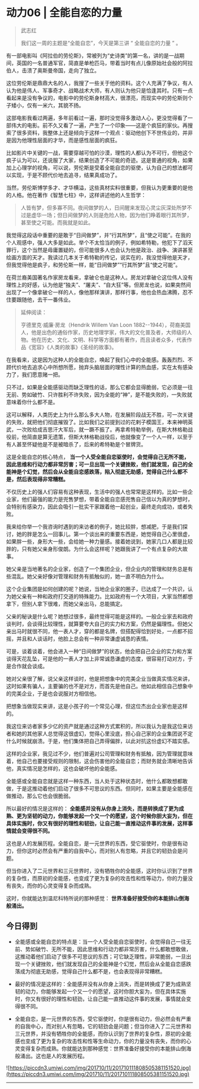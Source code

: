 # 动力06 | 全能自恋的力量

> 武志红
> 
> 我们这一周的主题是“全能自恋”，今天是第三讲 “ 全能自恋的力量 ” 。

有一部电影叫《阿拉伯的劳伦斯》，常被列为“史诗类”的第一名，讲的是一战期间，英国的一名普通军官，简直是单枪匹马，带着当时有点儿像原始社会般的阿拉伯人，击溃了奥斯曼帝国，走向了独立。

这位劳伦斯是鼎鼎大名的人，我搜了一些关于他的资料。这个人充满了争议，有人认为他是伟人、军事奇才、战略战术大师，有人则认为他只是恰逢其时。只有一点看起来是没有争议的，电影中的劳伦斯身材高大，很漂亮，而现实中的劳伦斯则个子矮小，仅有一米六，其貌不扬。

这部电影我看过两遍，多年前看过一遍，那时没觉得多激动人心，更没觉得看了一部伟大的电影。前不久又看了一遍，产生了一个印象——这是个疯狂的家伙。再搜索了很多资料，我整体上还是倾向于这样一个观点：驱动他创下不世伟业的，并非是因为他理性层面的才华，而是感性层面的疯狂。

比如影片中关键的一战，需要穿越可怕的沙漠，理性的人都认为不可行，但他这个疯子认为可以，还说服了大家，结果创造了不可能的奇迹。这是普通的视角，如果加上心理学的视角，可以说，劳伦斯是受着全能自恋的驱使，认为自己的想法都可以实现，于是不顾代价地去追寻，结果真成功了。

当然，劳伦斯博学多才、才华横溢，这些真材实料很重要，但我认为更重要的是他的人格。他在著作《智慧七柱》中，这样讲述他的人生哲学：

> 人皆有梦，但多寡不同。夜间做梦的人，日间醒来发现心灵尘灰深处所梦不过是虚华一场；但日间做梦的人则是危险人物，因为他们睁着眼行其所梦，甚至使之可能。而我就是如此。

我觉得这段话中重要的是敢于“日间做梦”，并“行其所梦”，且“使之可能”。在我的个人观感中，强人大多是如此。举个不太恰当的例子，例如希特勒，他犯下了滔天罪行，这个当然是毋庸置疑的，但可能很多人也会认为他是政治、战争、演讲甚至绘画方面的天才。我读过几本关于希特勒的传记，说实在的，我没觉得他是天才，但我觉得他是疯子，和劳伦斯一样，能“日间做梦”“行其所梦”且“使之可能”。

在荷兰裔美国著名作家房龙看来，拿破仑也是这种人。房龙对拿破仑这位伟人没有理性上的好感，认为他是“独夫”、“屠夫”、“自大狂”等。但房龙也说，如果突然间出现了一个像拿破仑一样的人，像他那样演讲，那样行事，他也会热血沸腾，忍不住要跟随他，去干一番伟业。

> 延伸阅读：
> 
> 亨德里克·威廉·房龙（Hendrik Willem Van Loon 1882--1944），荷裔美国人，他是出色的通俗作家，历史地理学家，伟大的文化普及者，大师级的人物。他在历史、文化、文明、科学等方面都有著作，而且读者众多，代表作品《宽容》《人类的故事》《圣经的故事》。

在我看来，这是因为这种人的全能自恋，唤起了我们心中的全能感。轰轰烈烈、不顾代价地去追求心中所想所愿，抛弃头脑层面的理性计算的热血感，实在太有感染力了，我们愿意赌一把。

只不过，如果是全能感驱动而缺乏理性的话，那么它都会显得脆弱，它必须是一往无前、势如破竹、只许胜利不许失败，因为全能的“神”，是不能失败的，一失败就意味着你什么都不是。

这可以解释，人类历史上为什么那么多大人物，在发展阶段战无不胜，可一次关键的失败，就把他们彻底摧毁了。比如我们之前提到过的花剌子模国王，本来神明英武，一次败给成吉思汗大军后，就一蹶不振了。再拿希特勒举例，在斯大林格勒战役前，他简直是算无遗策，但斯大林格勒战役后，他就像变了一个人一样，以至于有人甚至怀疑他是不是被暗杀了，后来的希特勒是个冒牌货。

这是全能自恋的核心特点， **当一个人受全能自恋驱使时，会觉得自己无所不能，因此思维和行动力都非常厉害；可一旦出现一个关键挫败，他们就发现，自己的全能神是个幻觉，然后会从全能自恋感跌落，陷入彻底无助感，觉得自己什么都不是，然后表现得非常糟糕。**

不仅历史上的强人们容易有这种表现，生活中的强人也常常是这样的。比如一些企业家，他们最强的能力是兜售梦想，带着全能自恋感兜售自己信以为真的梦想时，会特别有感染力，因此会吸引一批实干家跟着他一起创业，最终走向成功，或者失败。

我来给你举一个我咨询时遇到的来访者的例子，她比较胖，想减肥，于是我们探讨，她的胖是怎么一回事儿。第一个谈出来的重要东西是，她觉得自己心里很虚，如果胖一些，身形大一些，会给她一种力量感。接着她说到，她家几口人都是比较胖的，只有她父亲身形俊朗。为什么会这样呢？她跟我讲了一个有点复杂的大故事。

她父亲是当地著名的企业家，创造了一个集团企业，但企业内的管理和财务总是有些混乱。她父亲好像对管理和财务有抵触似的，她一直不明白为什么。

这个企业集团是如何创建的呢？她说，当地企业家的圈子，已达成了一个共识，认为她父亲有一种和政府打交道的特殊能力。比如政府有一个大项目，大家当然都想拿下，但别人拿下很难，而她父亲出马，总能搞定。

父亲的秘诀是什么呢？她想过很多，最终觉得可能是这样的。一般企业家去和政府谈判时，会谈得比较理性，就算要夸大自己的实力和方案，仍然是偏理性。但她父亲出马时就很不同，他一表人才，穿的都是名牌，但搭配得恰到好处，一点都不招摇，并且和人谈话时，他脸上总会有一种非常谦虚诚恳的表情。

可是，谈着谈着，他会进入一种“日间做梦”的状态，他会把自己企业的实力和方案谈得天花乱坠，可是他的一表人才加上非常诚恳谦虚的态度，很容易打动对方，于是合作就会谈成。

她对父亲很了解，说父亲这样谈时，他是把想象中的完美企业当做真实情况来讲，这时如果有骗人，主要骗的也不是对方，而首先是他自己。他如此相信自己想象中的完美企业，于是也会说服对方相信他。

把想象当做现实来讲，这是小孩子的一个常见心理，但这位杰出企业家也是这样的。

我这位来访者家多少亿的资产就是通过这种方式累积的，所以我认为是我这位来访者和她的其他家人总觉得这很虚幻，觉得心里没底，担心自己家的企业集团说不定什么时候就崩溃。于是，他们集体把自己弄得偏胖，以此对抗这份虚幻不踏实感。

这样的企业家，我见过不少，他们普遍对公司管理和财务有抵触，因为管理就意味着，他自己也要接受规则的限制，这会伤害他的全能自恋；而财务就会清晰地告诉他，真实情况是怎样的，这也会破坏他的全能感。

全能感或全能自恋就是这样一种东西，当人处于这种状态时，他什么都敢想都敢做，于是这推动着他们启动了很多不可思议的东西。但同时，如果主要是全能感在做推动，那么它也会很脆弱。

所以最好的情况是这样的： **全能感并没有从你身上消失，而是转换成了更为成熟、更为坚韧的动力，你能够发起一个又一个的愿望，这个时候你胆大妄为，但在具体实施时，你又有很好的理性和韧劲，让自己能一直推动这件事的发展，这样事情就会变得很不同。**

这也是人的发展历程。全能自恋，是一元世界的东西，受它驱使时，你是很有动力，但你这时必然会有严重的自我中心，而对别人有忽略，并且它的韧劲会是问题。

但当你进入了二元世界和三元世界时，没有牺牲你的全能感，这时你认识到了世界的复杂性，而原初的全能感，也变成了更为复杂的攻击性和性等动力，你的力量没有丧失，而你的心灵变得复杂而成熟。

这时，你就能达到温尼科特所说的那种感觉： **世界准备好接受你的本能排山倒海般涌出。**

## 今日得到

* 全能感或全能自恋的特点是：当一个人受全能自恋驱使时，会觉得自己一往无前、势如破竹、无所不能，因此思维和行动力都非常厉害，什么都敢想敢做，这推动着他们启动了很多不可思议的东西；可它缺乏理性，非常脆弱，一旦出现一个关键挫败，他们就发现自己的全能神是个幻觉，然后会从全能自恋感跌落成为彻底无助感，觉得自己什么都不是，也会表现得非常糟糕。

* 最好的情况是这样的：全能感并没有从你身上消失，而是转换成了更为成熟坚韧的动力，你能够发起一个又一个的愿望，这时你胆大妄为，但在具体实施时，你又有很好的理性和韧劲，让自己能一直推动这件事的发展，事情就会变得很不同。

* 全能自恋，是一元世界的东西，受它驱使时，你是很有动力，但必然会有严重的自我中心，而对别人有忽略，它的韧劲会是问题；但当你进入了二元世界和三元世界，并没有牺牲你的全能感，而你认识到了世界的复杂性，原初的全能感也变成了更为复杂的攻击性和性等生命动力，你的力量没有丧失，而你的心灵变得复杂而成熟。你就能达到那种感觉：世界准备好接受你的本能排山倒海般涌出。这也是人的发展历程。

![https://piccdn3.umiwi.com/img/201710/11/201710111808505381151520.jpg](https://piccdn3.umiwi.com/img/201710/11/201710111808505381151520.jpg)

---
